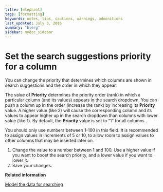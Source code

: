 ```yaml
---
title: [elephant]
tags: [formatting]
keywords: notes, tips, cautions, warnings, admonitions
last_updated: July 3, 2016
summary: "blerg"
sidebar: mydoc_sidebar
---
```

# Set the search suggestions priority for a column

You can change the priority that determines which columns are shown in search suggestions and the order in which they appear.

The value of **Priority** determines the priority order \(rank\) in which a particular column \(and its values\) appears in the search dropdown. You can push a column up in the order \(increase the rank\) by increasing its **Priority** value. A higher value \(like 2\) will cause the corresponding column and its values to appear higher up in the search dropdown than columns with lower value \(like 1\). By default, the **Priority** value is set to “1” for all columns.

You should only use numbers between 1-100 in this field. It is recommended to assign values in increments of 5 or 10, to allow room to assign values to other columns that may be inserted later on.

1.   Change the value to a number between 1 and 100. Use a higher value if you want to boost the search priority, and a lower value if you want to lower it. 
2.   Save your changes. 

**Related information**  


[Model the data for searching](semantic_modeling.html#)

